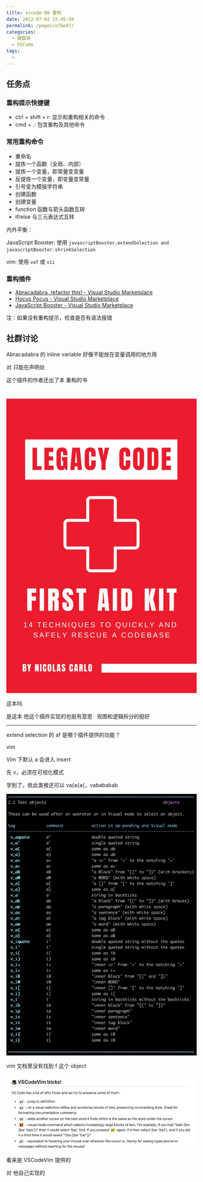 ```yaml
---
title: vscode-08-重构
date: 2022-07-02 15:45:58
permalink: /pages/e7be97/
categories:
  - 键盘侠
  - VSCode
tags:
  -
---
```


## 任务点

### 重构提示快捷键

- ctrl + shift + r: 显示和重构相关的命令
- cmd + .: 包含重构及其他命令

### 常用重构命令

- 重命名
- 提炼一个函数（全局、内部）
- 提炼一个变量，即常量变变量
- 反提炼一个变量，即变量变常量
- 引号变为模版字符串
- 创建函数
- 创建变量
- function 函数与箭头函数互转
- if/else 与三元表达式互转

内外平衡：

JavaScript Booster: 使用 `javascriptBooster.extendSelection and javascriptBooster.shrinkSelection`

vim: 使用 `vaf` 或 `vii`

### 重构插件

- [Abracadabra, refactor this! - Visual Studio Marketplace](https://marketplace.visualstudio.com/items?itemName=nicoespeon.abracadabra)
- [Hocus Pocus - Visual Studio Marketplace](https://marketplace.visualstudio.com/items?itemName=nicoespeon.hocus-pocus)
- [JavaScript Booster - Visual Studio Marketplace](https://marketplace.visualstudio.com/items?itemName=sburg.vscode-javascript-booster)

注：如果没有重构提示，检查是否有语法报错

## 社群讨论

Abracadabra 的 inline variable 好像不能放在变量调用的地方用

对 只能在声明处

这个插件的作者还出了本 重构的书

![](../../.vuepress/public/img/vscode/055.jpg)

这本吗

是这本 他这个插件实现的也挺有意思   视图和逻辑拆分的挺好

<hr />

extend selection 的 af 是哪个插件提供的功能？

vim

Vim 下默认 a 会进入 insert

先 v，必须在可视化模式

学到了，依此类推还可以 va{a{a{，vabababab

![](../../.vuepress/public/img/vscode/056.jpg)

vim 文档里没有找到 f 这个 object

![](../../.vuepress/public/img/vscode/057.jpg)

看来是 VSCodeVim 提供的

对 他自己实现的
